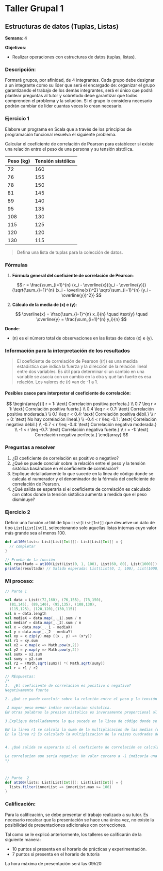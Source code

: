 # Taller Grupal  1
## Estructuras de datos (Tuplas, Listas)

**Semana**: 4

**Objetivos**:

- Realizar operaciones con estructuras de datos (tuplas, listas).

### Descripción:

Formará grupos, por afinidad, de 4 integrantes. Cada grupo debe designar a un integrante como su líder que será el encargado de: organizar el grupo garantizando el trabajo de los demás integrantes, será el único que podrá plantear preguntas al tutor y sobretodo debe garantizar que todos comprenden el problema y la solución. Si el grupo lo considera necesario podrán cambiar de líder cuantas veces lo crean necesario.

### Ejercicio 1

Elabore un programa en Scala que a través de los principios de programación funcional resuelva el siguiente problema.

Calcular el coeficiente de correlación de Pearson para establecer si existe una relación entre el peso de una persona y su tensión sistólica.

| Peso (kg) | Tensión sistólica |
|-----------|--------------------|
| 72        | 160                |
| 76        | 155                |
| 78        | 150                |
| 81        | 145                |
| 89        | 140                |
| 95        | 135                |
| 108       | 130                |
| 115       | 125                |
| 120       | 120                |
| 130       | 115                |


> Defina una lista de tuplas para la colección de datos. 


### Fórmulas

1. **Fórmula general del coeficiente de correlación de Pearson**:

$$
r = \frac{\sum_{i=1}^{n} (x_i - \overline{x})(y_i - \overline{y})}{\sqrt{\sum_{i=1}^{n} (x_i - \overline{x})^2} \sqrt{\sum_{i=1}^{n} (y_i - \overline{y})^2}}
$$

2. **Cálculo de la media de \(x\) e \(y\)**:
   
$$
\overline{x} = \frac{\sum_{i=1}^{n} x_i}{n} \quad \text{y} \quad \overline{y} = \frac{\sum_{i=1}^{n} y_i}{n}
$$

**Donde**:
- \(n\) es el número total de observaciones en las listas de datos \(x\) e \(y\).

### Información para la interpretación de los resultados
> El coeficiente de correlación de Pearson (\(r\)) es una medida estadística que indica la fuerza y la dirección de la relación lineal entre dos variables. Es útil para determinar si un cambio en una variable se asocia con un cambio en la otra y qué tan fuerte es esa relación. Los valores de \(r\) van de -1 a 1.

#### Posibles casos para interpretar el coeficiente de correlación:

$$
\begin{array}{l}
r = 1: \text{ Correlación positiva perfecta.} \\
0.7 \leq r < 1: \text{ Correlación positiva fuerte.} \\
0.4 \leq r < 0.7: \text{ Correlación positiva moderada.} \\
0.1 \leq r < 0.4: \text{ Correlación positiva débil.} \\
r = 0: \text{ No hay correlación lineal.} \\
-0.4 < r \leq -0.1 : \text{ Correlación negativa débil.} \\
-0.7 < r \leq -0.4: \text{ Correlación negativa moderada.} \\
-1 < r \leq -0.7: \text{ Correlación negativa fuerte.} \\
r = -1: \text{ Correlación negativa perfecta.}
\end{array}
$$

### Preguntas a resolver
1. ¿El coeficiente de correlación es positivo o negativo?
2. ¿Qué se puede concluir sobre la relación entre el peso y la tensión sistólica basándose en el coeficiente de correlación?
3. Explique detalladamente lo que sucede en la línea de código donde se calcula el numerador y el denominador de la fórmula del coeficiente de correlación de Pearson.
4. ¿Qué salida se esperaría si el coeficiente de correlación es calculado con datos donde la tensión sistólica aumenta a medida que el peso disminuye?

### Ejercicio 2
Definir una función `at100` de tipo `List[List[Int]]` que devuelve un dato de tipo `List[List[Int]]`, seleccionando solo aquellas listas internas cuyo valor más grande sea al menos 100.

```Scala
def at100(lists: List[List[Int]]): List[List[Int]] = {
  // completar
}

// Prueba de la función
val resultado = at100(List(List(0, 1, 100), List(60, 80), List(1000)))
println(resultado) // Salida esperada: List(List(0, 1, 100), List(1000))
```
### Mi proceso:
```Scala
// Parte 1

val data = List((72,160), (76,155), (78,150),
  (81,145), (89,140), (95,135), (108,130),
  (115,125), (120,120),(130,115))
val n = data.length
val mediaX = data.map(_._1).sum / n
val mediaY = data.map(_._2).sum / n
val x = data.map(_._1 - mediaX)
val y = data.map(_._2 - mediaY)
val xy = x.zip(y).map {(x , y) => (x*y)}
val r1 = xy.sum
val x2 = x.map(x => Math.pow(x,2))
val y2 = y.map(y => Math.pow(y,2))
val sumx = x2.sum
val sumy = y2.sum
val r2 = (Math.sqrt(sumx)) *( Math.sqrt(sumy))
val r = r1 / r2

// REspuestas:
/*
1.  ¿El coeficiente de correlación es positivo o negativo?
Negativamente fuerte

2. ¿Qué se puede concluir sobre la relación entre el peso y la tensión sistólica basándose en el coeficiente de correlación?

 A mayor peso menor indice correlacion sistolica.
EN otras palabras la presion sistolica es inversamente proporcional al peso del paciente <3.

3.Explique detalladamente lo que sucede en la línea de código donde se calcula el numerador y el denominador de la fórmula del coeficiente de correlación de Pearson.

EN la linea r1 se calcula la suma de la multiplicacion de las medias (obteniendo asi la desviacion)
En la linea r2 Es calculado la multiplicacion de la raizes cuadradas de cada media (elevada al cuadrado).


4. ¿Qué salida se esperaría si el coeficiente de correlación es calculado con datos donde la tensión sistólica aumenta a medida que el peso disminuye?

La correlacion aun seria negativa: Un valor cercano a -1 indicaría una fuerte correlación negativa, lo que significa que a medida que la variable (peso) disminuye, la otra (presión sistólica) aumenta.
*/



// Parte  2
def at100(lists: List[List[Int]]): List[List[Int]] = {
  lists.filter(innerList => innerList.max >= 100)
}

```

### Calificación:

Para la calificación, se debe presentar el trabajo realizado a su tutor. Es necesario recalcar que la presentación se hace una única vez, no existe la posibilidad de presentaciones adicionales con correcciones. 

Tal como se le explicó anteriormente, los talleres se calificarán de la siguiente manera:

- 10 puntos si presenta en el horario de prácticas y experimentación.
- 7 puntos si presenta en el horario de tutoría

La hora máxima de presentación será las 09h20